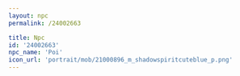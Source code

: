 ```yaml
---
layout: npc
permalink: /24002663

title: Npc
id: '24002663'
npc_name: 'Poi'
icon_url: 'portrait/mob/21000896_m_shadowspiritcuteblue_p.png'
---
```

